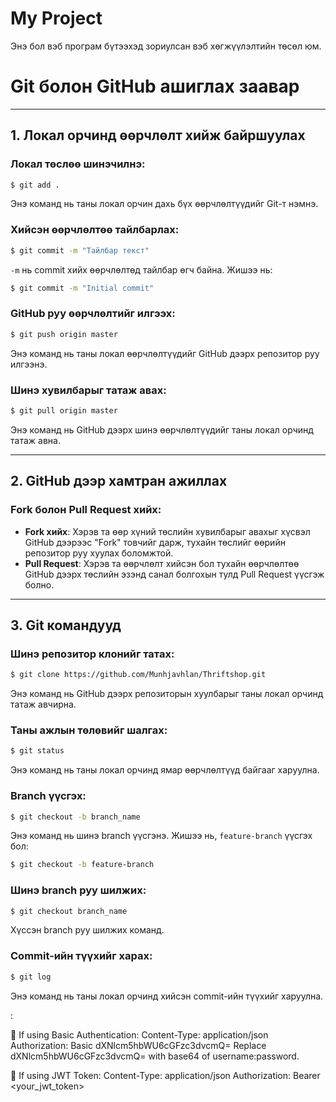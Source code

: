 # My Project
Энэ бол вэб програм бүтээхэд зориулсан вэб хөгжүүлэлтийн төсөл юм.

# Git болон GitHub ашиглах заавар

---

## 1. Локал орчинд өөрчлөлт хийж байршуулах

### Локал төслөө шинэчилнэ:
```bash
$ git add .
```
Энэ команд нь таны локал орчин дахь бүх өөрчлөлтүүдийг Git-т нэмнэ.

### Хийсэн өөрчлөлтөө тайлбарлах:
```bash
$ git commit -m "Тайлбар текст"
```
`-m` нь commit хийх өөрчлөлтөд тайлбар өгч байна. Жишээ нь:
```bash
$ git commit -m "Initial commit"
```
### GitHub руу өөрчлөлтийг илгээх:
```bash
$ git push origin master
```
Энэ команд нь таны локал өөрчлөлтүүдийг GitHub дээрх репозитор руу илгээнэ.

### Шинэ хувилбарыг татаж авах:
```bash
$ git pull origin master
```
Энэ команд нь GitHub дээрх шинэ өөрчлөлтүүдийг таны локал орчинд татаж авна.

---

## 2. GitHub дээр хамтран ажиллах

### Fork болон Pull Request хийх:
- **Fork хийх**: Хэрэв та өөр хүний төслийн хувилбарыг авахыг хүсвэл GitHub дээрээс "Fork" товчийг дарж, тухайн төслийг өөрийн репозитор руу хуулах боломжтой.
- **Pull Request**: Хэрэв та өөрчлөлт хийсэн бол тухайн өөрчлөлтөө GitHub дээрх төслийн эзэнд санал болгохын тулд Pull Request үүсгэж болно.

---

## 3. Git командууд

### Шинэ репозитор клонийг татах:
```bash
$ git clone https://github.com/Munhjavhlan/Thriftshop.git
```
Энэ команд нь GitHub дээрх репозиторын хуулбарыг таны локал орчинд татаж авчирна.

### Таны ажлын төлөвийг шалгах:
```bash
$ git status
```
Энэ команд нь таны локал орчинд ямар өөрчлөлтүүд байгааг харуулна.

### Branch үүсгэх:
```bash
$ git checkout -b branch_name
```
Энэ команд нь шинэ branch үүсгэнэ. Жишээ нь, `feature-branch` үүсгэх бол:
```bash
$ git checkout -b feature-branch
```

### Шинэ branch руу шилжих:
```bash
$ git checkout branch_name
```
Хүссэн branch руу шилжих команд.

### Commit-ийн түүхийг харах:
```bash
$ git log
```
Энэ команд нь таны локал орчинд хийсэн commit-ийн түүхийг харуулна.

:

🔐 If using Basic Authentication:
Content-Type: application/json
Authorization: Basic dXNlcm5hbWU6cGFzc3dvcmQ=
Replace dXNlcm5hbWU6cGFzc3dvcmQ= with base64 of username:password.

🔐 If using JWT Token:
Content-Type: application/json
Authorization: Bearer <your_jwt_token>
